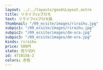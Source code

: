 ```yaml
---
layout: ../../layouts/goodsLayout.astro
title: リライフcsプロモ
text: リライフcsプロモ版
thumbnail: "/09_ecsite/images/riraihu.jpg"
subpic1: "/09_ecsite/images/riraihu.jpg"
subpic2: "/09_ecsite/images/dm-ura.jpg"
subpic3: "/09_ecsite/images/dm-ura.jpg"
kinds: riraihu
price: 500円
state: 売り切れ
id: 4710158-2
colors: 赤色
---
```

